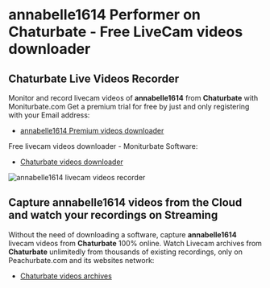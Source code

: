 # annabelle1614 Performer on Chaturbate - Free LiveCam videos downloader

## Chaturbate Live Videos Recorder

Monitor and record livecam videos of **annabelle1614** from **Chaturbate** with Moniturbate.com
Get a premium trial for free by just and only registering with your Email address:
* [annabelle1614 Premium videos downloader](https://moniturbate.com/request-demo-licence-key.html)

Free livecam videos downloader - Moniturbate Software:
* [Chaturbate videos downloader](https://moniturbate.com/moniturbate-download-software.html)

![annabelle1614 livecam videos recorder](https://peachurnet.com/templates/moniturbate-software.png)


## Capture annabelle1614 videos from the Cloud and watch your recordings on Streaming

Without the need of downloading a software, capture **annabelle1614** livecam videos from **Chaturbate** 100% online.
Watch Livecam archives from **Chaturbate** unlimitedly from thousands of existing recordings, only on Peachurbate.com and its websites network:
* [Chaturbate videos archives](https://peachurnet.com/)